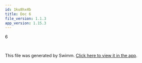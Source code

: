 ```yaml
---
id: 1ku8hx4b
title: Doc 6
file_version: 1.1.3
app_version: 1.15.3
---
```


6

<br/>

This file was generated by Swimm. [Click here to view it in the app](https://swimm-web-app.web.app/repos/Z2l0aHViJTNBJTNBZWNvbW0lM0ElM0Ftb3NoaWtzd2ltbQ==/docs/1ku8hx4b).
